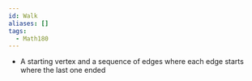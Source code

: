 ```yaml
---
id: Walk
aliases: []
tags:
  - Math180
---
```


- A starting vertex and a sequence of edges where each edge starts where the
  last one ended
